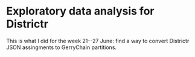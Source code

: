 # Exploratory data analysis for Districtr

This is what I did for the week 21--27 June: find a way to
convert Districtr JSON assingments to GerryChain
partitions.
